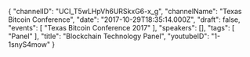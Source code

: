 {
    "channelID": "UCI_T5wLHpVh6URSkxG6-x_g",
    "channelName": "Texas Bitcoin Conference",
    "date": "2017-10-29T18:35:14.000Z",
    "draft": false,
    "events": [
        "Texas Bitcoin Conference 2017"
    ],
    "speakers": [],
    "tags": [
        "Panel"
    ],
    "title": "Blockchain Technology Panel",
    "youtubeID": "1-1snyS4mow"
}
